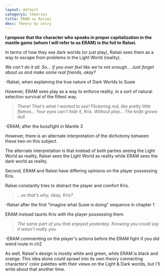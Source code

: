 ```yaml
---
layout: default
category1: theories
title: ERAM vs Ralsei
desc: Theory by selry
---
```

<b>I propose that the character who speaks in proper capitalization in the mantle game (whom I will refer to as ERAM) is the foil to Ralsei.</b>

In terms of how they see dark worlds (or just play), Ralsei sees them as a way to escape from problems in the Light World (reality).

<i>We can't do it all. So... if you ever feel like we're not enough...
Just forget about us and make some real friends, okay?</i>

-Ralsei, when explaining the true nature of Dark Worlds to Susie

However, ERAM sees play as a way to enforce reality, in a sort of natural selection survival of the fittest way.

> <i>There! That's what I wanted to see!
> Flickering red, like pretty little flames...
> Your eyes can't hide it, Kris. Without play...
> The knife grows dull.</i>

-ERAM, after the bossfight in Mantle 3

However, there is an alternate interpretation of the dichotomy between these two on this subject.

The alternate interpretation is that instead of both parties seeing the Light World as reality, Ralsei sees the Light World as
reality while ERAM sees the dark world as reality.


Second, ERAM and Ralsei have differing opinions on the player possessing Kris.

Ralsei constantly tries to distract the player and comfort Kris.

> <i>...so that's why, okay, Kris?</i>

-Ralsei after the first "Imagine what Susie is doing" sequence in chapter 1

ERAM instead taunts Kris with the player possessing them.

> <i>The same part of you that enjoyed yesterday.
> Knowing you could say it wasn't really you.</i>

-ERAM commenting on the player's actions before the ERAM fight if you did weird route in ch2

As well, Ralsei's design is mostly white and green, while ERAM is black and orange. This idea alone could sprawl into its own theory
connecting characters' color palettes with their views on the Light & Dark worlds, but I'll write about that another time.